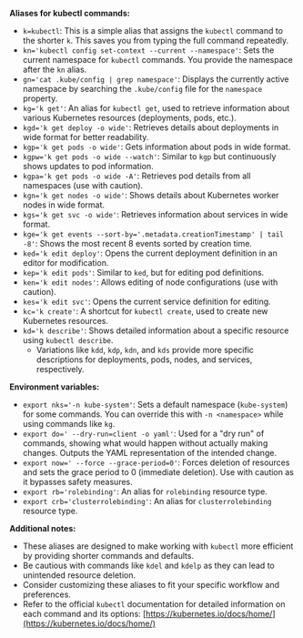 **Aliases for kubectl commands:**

- `k=kubectl`: This is a simple alias that assigns the `kubectl` command to the shorter `k`. This saves you from typing the full command repeatedly.
- `kn='kubectl config set-context --current --namespace'`: Sets the current namespace for `kubectl` commands. You provide the namespace after the `kn` alias.
- `gn='cat .kube/config | grep namespace'`: Displays the currently active namespace by searching the `.kube/config` file for the `namespace` property.
- `kg='k get'`: An alias for `kubectl get`, used to retrieve information about various Kubernetes resources (deployments, pods, etc.).
- `kgd='k get deploy -o wide'`: Retrieves details about deployments in wide format for better readability.
- `kgp='k get pods -o wide'`: Gets information about pods in wide format.
- `kgpw='k get pods -o wide --watch'`: Similar to `kgp` but continuously shows updates to pod information.
- `kgpa='k get pods -o wide -A'`: Retrieves pod details from all namespaces (use with caution).
- `kgn='k get nodes -o wide'`: Shows details about Kubernetes worker nodes in wide format.
- `kgs='k get svc -o wide'`: Retrieves information about services in wide format.
- `kge='k get events --sort-by='.metadata.creationTimestamp' | tail -8'`: Shows the most recent 8 events sorted by creation time.
- `ked='k edit deploy'`: Opens the current deployment definition in an editor for modification.
- `kep='k edit pods'`: Similar to `ked`, but for editing pod definitions.
- `ken='k edit nodes'`: Allows editing of node configurations (use with caution).
- `kes='k edit svc'`: Opens the current service definition for editing.
- `kc='k create'`: A shortcut for `kubectl create`, used to create new Kubernetes resources.
- `kd='k describe'`: Shows detailed information about a specific resource using `kubectl describe`.
  - Variations like `kdd`, `kdp`, `kdn`, and `kds` provide more specific descriptions for deployments, pods, nodes, and services, respectively.

**Environment variables:**

- `export nks='-n kube-system'`: Sets a default namespace (`kube-system`) for some commands. You can override this with `-n <namespace>` while using commands like `kg`.
- `export do=' --dry-run=client -o yaml'`: Used for a "dry run" of commands, showing what would happen without actually making changes. Outputs the YAML representation of the intended change.
- `export now=' --force --grace-period=0'`: Forces deletion of resources and sets the grace period to 0 (immediate deletion). Use with caution as it bypasses safety measures.
- `export rb='rolebinding'`: An alias for `rolebinding` resource type.
- `export crb='clusterrolebinding'`: An alias for `clusterrolebinding` resource type.

**Additional notes:**

- These aliases are designed to make working with `kubectl` more efficient by providing shorter commands and defaults.
- Be cautious with commands like `kdel` and `kdelp` as they can lead to unintended resource deletion.
- Consider customizing these aliases to fit your specific workflow and preferences.
- Refer to the official `kubectl` documentation for detailed information on each command and its options: [https://kubernetes.io/docs/home/](https://kubernetes.io/docs/home/)
